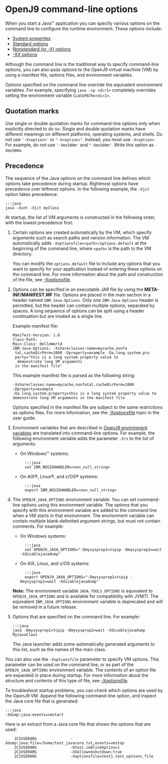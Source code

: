 <!--
* Copyright (c) 2017, 2018 IBM Corp. and others
*
* This program and the accompanying materials are made
* available under the terms of the Eclipse Public License 2.0
* which accompanies this distribution and is available at
* https://www.eclipse.org/legal/epl-2.0/ or the Apache
* License, Version 2.0 which accompanies this distribution and
* is available at https://www.apache.org/licenses/LICENSE-2.0.
*
* This Source Code may also be made available under the
* following Secondary Licenses when the conditions for such
* availability set forth in the Eclipse Public License, v. 2.0
* are satisfied: GNU General Public License, version 2 with
* the GNU Classpath Exception [1] and GNU General Public
* License, version 2 with the OpenJDK Assembly Exception [2].
*
* [1] https://www.gnu.org/software/classpath/license.html
* [2] http://openjdk.java.net/legal/assembly-exception.html
*
* SPDX-License-Identifier: EPL-2.0 OR Apache-2.0 OR GPL-2.0 WITH
* Classpath-exception-2.0 OR LicenseRef-GPL-2.0 WITH Assembly-exception
-->

# OpenJ9 command-line options


When you start a Java&trade; application you can specify various options on the command line to configure the runtime environment. These options include:

- [System properties](d_jvm_commands.md)
- [Standard options](cmdline_general.md)
- [Nonstandard (or -X) options](x_jvm_commands.md)
- [-XX options](xx_jvm_commands.md)

Although the command line is the traditional way to specify command-line options, you can also pass options to the OpenJ9 virtual machine (VM) by using a manifest file, options files, and environment variables.

Options specified on the command line override the equivalent environment variables. For example, specifying `java -cp <dir1>` completely overrides setting the environment variable `CLASSPATH=<dir2>`.


## Quotation marks

Use single or double quotation marks for command-line options only when explicitly directed to do so. Single and double quotation marks have different meanings on different platforms, operating systems, and shells. Do not use `'-X<option>'` or `"-X<option>"`. Instead, you must use `-X<option>`. For example, do not use `'-Xmx500m'` and `"-Xmx500m"`. Write this option as `-Xmx500m`.

## Precedence

The sequence of the Java options on the command line defines which options take precedence during startup. Rightmost options have precedence over leftmost options. In the following example, the `-Xjit` option takes precedence:

    :::java
    java -Xint -Xjit myClass


At startup, the list of VM arguments is constructed in the following order, with the lowest precedence first:

1.  Certain options are created automatically by the VM, which specify arguments such as search paths and version information. The VM automatically adds `-Xoptionsfile=<path>/options.default` at the beginning of the command line, where `<path>` is the path to the VM directory.

    You can modify the `options.default` file to include any options that you want to specify for your application instead of entering these options on the command line. For more information about the path and construction of the file, see [-Xoptionsfile](xoptionsfile.md).

2.  Options can be specified in an executable JAR file by using the **META-INF/MANIFEST.MF** file. Options are placed in the main section in a header named `IBM-Java-Options`. Only one `IBM-Java-Options` header is permitted, but the header can contain multiple options, separated by spaces. A long sequence of options can be split using a header continuation but are treated as a single line.

    Example manifest file:

        Manifest-Version: 1.0
        Class-Path: .
        Main-Class: HelloWorld
        IBM-Java-Options: -Xshareclasses:name=mycache,nonfa
         tal,cacheDirPerm=1000 -Dproperty=example -Da.long.system.pro
         perty="this is a long system property value to
          demonstrate long VM arguments
         in the manifest file"

    This example manifest file is parsed as the following string:

        -Xshareclasses:name=mycache,nonfatal,cacheDirPerm=1000
        -Dproperty=example
        -Da.long.system.property=this is a long system property value to
        demonstrate long VM arguments in the manifest file

    Options specified in the manifest file are subject to the same restrictions as options files. For more information, see the [-Xoptionsfile](xoptionsfile.md#xoptionsfile "Specifies a file that contains VM options and definitions. The contents of the options file are recorded in the ENVINFO section of a Java dump.") topic in the user guide.

3.  Environment variables that are described in [OpenJ9 environment variables](env_var.md "In general, environment variables are superseded by command-line arguments but retained for compatibility.") are translated into command-line options. For example, the following environment variable adds the parameter `-Xrs` to the list of arguments:

    - On Windows&trade; systems:

            :::java
            set IBM_NOSIGHANDLER=<non_null_string>

    - On AIX&reg;, Linux&reg;, and z/OS&reg; systems:

            :::java
            export IBM_NOSIGHANDLER=<non_null_string>

4.  The `OPENJ9_JAVA_OPTIONS` environment variable. You can set command-line options using this environment variable. The options that you specify with this environment variable are added to the command line when a VM starts in that environment. The environment variable can contain multiple blank-delimited argument strings, but must not contain comments. For example:

    - On Windows systems:

            :::java
            set OPENJ9_JAVA_OPTIONS="-Dmysysprop1=tcpip -Dmysysprop2=wait -Xdisablejavadump"

    - On AIX, Linux, and z/OS systems:

            :::java
            export OPENJ9_JAVA_OPTIONS="-Dmysysprop1=tcpip -Dmysysprop2=wait -Xdisablejavadump"

    <i class="fa fa-pencil-square-o" aria-hidden="true"></i> **Note:** The environment variable `JAVA_TOOLS_OPTIONS` is equivalent to `OPENJ9_JAVA_OPTIONS` and is available for compatibility with JVMTI. The equivalent `IBM_JAVA_OPTIONS` environment variable is deprecated and will be removed in a future release.

5.  Options that are specified on the command line. For example:

        :::java
        java -Dmysysprop1=tcpip -Dmysysprop2=wait -Xdisablejavadump MyJavaClass

    The Java launcher adds some automatically generated arguments to this list, such as the names of the main class.

You can also use the `-Xoptionsfile` parameter to specify VM options. This parameter can be used on the command line, or as part of the `OPENJ9_JAVA_OPTIONS` environment variable. The contents of an option file are expanded in place during startup. For more information about the structure and contents of this type of file, see [-Xoptionsfile](xoptionsfile.md#xoptionsfile "Specifies a file that contains VM options and definitions. The contents of the options file are recorded in the ENVINFO section of a Java dump.").

To troubleshoot startup problems, you can check which options are used by the OpenJ9 VM. Append the following command-line option, and inspect the Java core file that is generated:

    :::java
    -Xdump:java:events=vmstart

Here is an extract from a Java core file that shows the options that are used:

        2CIUSERARG               -Xdump:java:file=/home/test_javacore.txt,events=vmstop
        2CIUSERARG               -Dtest.cmdlineOption=1
        2CIUSERARG               -XXallowvmshutdown:true
        2CIUSERARG               -Xoptionsfile=test1.test_options_file


<!-- ==== END OF TOPIC ==== cmdline_specifying.md ==== -->
